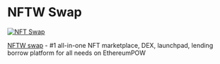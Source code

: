 # NFTW Swap

[![NFT Swap](https://pbs.twimg.com/profile_banners/1576886784285609986/1664866786/600x200)](https://www.nftwswap.com)

[NFTW swap](https://www.nftwswap.com) - #1 all-in-one NFT marketplace, DEX, launchpad, lending borrow platform for all needs on EthereumPOW
